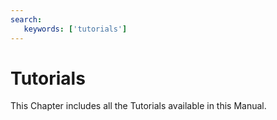 ```yaml
---
search:
   keywords: ['tutorials']
---
```


# Tutorials

This Chapter includes all the Tutorials available in this Manual.
 
